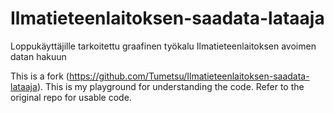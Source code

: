 # Ilmatieteenlaitoksen-saadata-lataaja
Loppukäyttäjille tarkoitettu graafinen työkalu Ilmatieteenlaitoksen avoimen datan hakuun

This is a fork (https://github.com/Tumetsu/Ilmatieteenlaitoksen-saadata-lataaja). 
This is my playground for understanding the code. Refer to the original repo for usable code.
